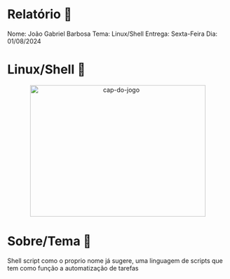 # Relatório 📜

Nome: João Gabriel Barbosa
Tema: Linux/Shell
Entrega: Sexta-Feira
Dia: 01/08/2024

# Linux/Shell 🐧

<div align = "center">
    <img src="https://media.licdn.com/dms/image/D4D12AQFyLZBgxb109A/article-cover_image-shrink_600_2000/0/1678105450255?e=2147483647&v=beta&t=uVpOz-H89BuUCtcdN2J5HXp9C5r5h59WMbsJ-gqwjps" alt="cap-do-jogo" height="300px" width="400px">
</div>

# Sobre/Tema 📖

Shell script como o proprio nome já sugere, uma linguagem de scripts que tem como função a automatização de tarefas







